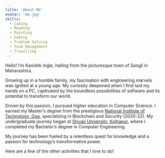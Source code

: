 ```yaml
---
title: 'About Me'
avatar: 'me.jpg'
skills:
  - Coding
  - Reading
  - Painting
  - Gaming
  - Problem Solving
  - Team Management
  - Travelling
---
```


Hello! I’m Kanishk Ingle, hailing from the picturesque town of Sangli in Maharashtra.

Growing up in a humble family, my fascination with engineering marvels was ignited at a young age. My curiosity deepened when I first laid my hands on a PC, captivated by the boundless possibilities of software and its potential to transform our world.

Driven by this passion, I pursued higher education in Computer Science. I earned my Master’s degree from the prestigious [National Institute of Technology, Goa](https://www.nitgoa.ac.in/), specializing in Blockchain and Security (2020-22). My undergraduate journey began at [Shivaji University, Kolhapur](https://www.unishivaji.ac.in/), where I completed my Bachelor’s degree in Computer Engineering.

My journey has been fueled by a relentless quest for knowledge and a passion for technology’s transformative power.

Here are a few of the other activities that I love to do!
